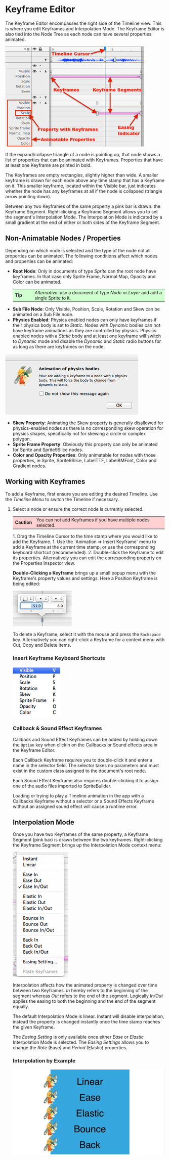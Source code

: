 # Keyframe Editor

The Keyframe Editor encompasses the right side of the Timeline view. This is where you edit Keyframes and Interpolation Mode. The Keyframe Editor is also tied into the Node Tree as each node can have several properties animated.

![Keyframe Editor Overview](keyframe-editor-overview.png "Keyframe Editor Overview")

If the expand/collapse triangle of a node is pointing up, that node shows a list of properties that can be animated with Keyframes. Properties that have at least one Keyframe are printed in bold.

The Keyframes are empty rectangles, slightly higher than wide. A smaller keyframe is drawn for each node above any time stamp that has a Keyframe on it. This smaller keyframe, located within the Visible bar, just indicates whether the node has any keyframes at all if the node is collapsed (triangle arrow pointing down).

Between any two Keyframes of the same property a pink bar is drawn: the Keyframe Segment. Right-clicking a Keyframe Segment allows you to set the segment's Interpolation Mode. The Interpolation Mode is indicated by a small gradient at the end of either or both sides of the Keyframe Segment.

## Non-Animatable Nodes / Properties

Depending on which node is selected and the type of the node not all properties can be animated. The following conditions affect which nodes and properties can be animated:

- **Root Node**: Only in documents of type *Sprite* can the root node have keyframes. In that case only Sprite Frame, Normal Map, Opacity and Color can be animated. <table border="0"><tr><td width="48px" bgcolor="#d0ffd0"><strong>Tip</strong></td><td bgcolor="#d0ffd0">*Alternative*: use a document of type *Node* or *Layer* and add a single Sprite to it.</td></tr></table>
- **Sub File Node**: Only Visible, Position, Scale, Rotation and Skew can be animated on a Sub File node.
- **Physics Enabled**: Physics enabled nodes can only have keyframes if their physics body is set to *Static*. Nodes with *Dynamic* bodies can not have keyframe animations as they are controlled by physics. Physics enabled nodes with a *Static* body and at least one keyframe will switch to *Dynamic* mode and disable the *Dynamic* and *Static* radio buttons for as long as there are keyframes on the node.

![Keyframe Editor Warning](keyframe-editor-dynamic-physics-body-warning.png "Keyframe Editor warning when trying to add Keyframe to node with dynamic physics body")

- **Skew Property**: Animating the Skew property is generally disallowed for physics-enabled nodes as there is no corresponding skew operation for physics shapes, specifically not for skewing a circle or complex polygon.
- **Sprite Frame Property**: Obviously this property can only be animated for Sprite and Sprite9Slice nodes.
- **Color and Opacity Properties**: Only animatable for nodes with those properties, ie Sprite, Sprite9Slice, LabelTTF, LabelBMFont, Color and Gradient nodes.

## Working with Keyframes

To add a Keyframe, first ensure you are editing the desired Timeline. Use the *Timeline Menu* to switch the Timeline if necessary.

1. Select a node or ensure the correct node is currently selected. <table border="0"><tr><td width="48px" bgcolor="#ffd0d0"><strong>Caution</strong></td><td bgcolor="#ffd0d0">
You can not add Keyframes if you have multiple nodes selected.
</td></tr></table>
1. Drag the Timeline Cursor to the time stamp where you would like to add the Keyframe.
1. Use the `Animation => Insert Keyframe` menu to add a Keyframe at the current time stamp, or use the corresponding keyboard shortcut (recommended).
2. Double-click the Keyframe to edit its properties. Alternatively you can edit the corresponding property on the Properties Inspector view.

**Double-Clicking a Keyframe** brings up a small popup menu with the Keyframe's property values and settings. Here a Position Keyframe is being edited:

![Keyframe Editor Position Popup](keyframe-editor-keyframe-edit-popup-position.png "Editing properties of a Position Keyframe")

To delete a Keyframe, select it with the mouse and press the `Backspace` key. Alternatively you can right-click a Keyframe for a context menu with Cut, Copy and Delete items.

### Insert Keyframe Keyboard Shortcuts

![Insert Keyframe](keyframe-editor-keyframe-shortcuts.png "Insert Keyframe Menu with Keyboard Shortcuts")

### Callback & Sound Effect Keyframes

Callback and Sound Effect Keyframes can be added by holding down the `Option` key when clickin on the Callbacks or Sound effects area in the Keyframe Editor.

Each Callback Keyframe requires you to double-click it and enter a name in the selector field. The selector takes no parameters and must exist in the custom class assigned to the document's root node.

Each Sound Effect Keyframe also requires double-clicking it to assign one of the audio files imported to SpriteBuilder.

Loading or trying to play a Timeline animation in the app with a Callbacks Keyframe without a selector or a Sound Effects Keyframe without an assigned sound effect will cause a runtime error.

## Interpolation Mode

Once you have two Keyframes of the same property, a Keyframe Segment (pink bar) is drawn between the two keyframes. Right-clicking the Keyframe Segment brings up the Interpolation Mode context menu:

![Interpolation Modes](keyframe-editor-easing-menu.png "Interpolation Mode context menu")

Interpolation affects how the animated property is changed over time between two Keyframes. *In* hereby refers to the beginning of the segment whereas *Out* refers to the end of the segment. Logically *In/Out* applies the easing to both the beginning and the end of the segment equally.

The default Interpolation Mode is linear. Instant will disable interpolation, instead the property is changed instantly once the time stamp reaches the given Keyframe.

The *Easing Setting* is only available once either *Ease* or *Elastic* Interpolation Mode is selected. The *Easing Settings* allows you to change the *Rate* (Ease) and *Period* (Elastic) properties.

### Interpolation by Example

![Interpolation Example](keyframe-editor-easing-example-animation.gif "Interpolation Mode Example Animation")
